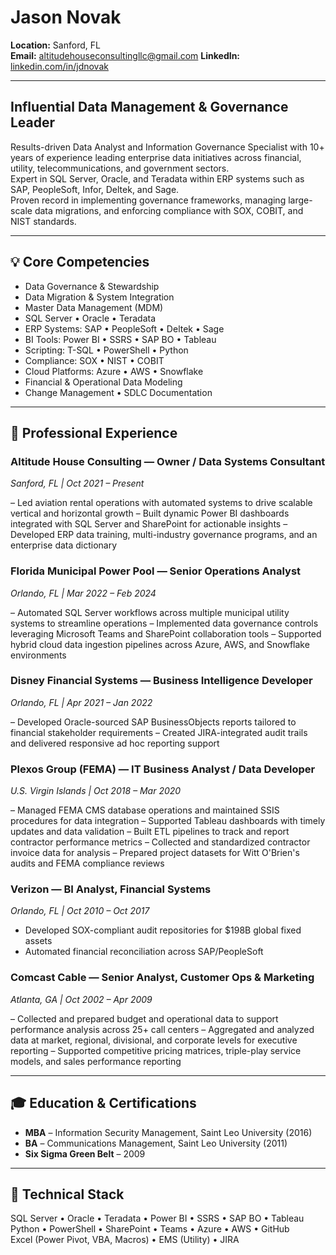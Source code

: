# Jason Novak

**Location:** Sanford, FL  
**Email:** altitudehouseconsultingllc@gmail.com
**LinkedIn:** [linkedin.com/in/jdnovak](https://linkedin.com/in/jdnovak)

---

## Influential Data Management & Governance Leader

Results-driven Data Analyst and Information Governance Specialist with 10+ years of experience leading enterprise data initiatives across financial, utility, telecommunications, and government sectors.  
Expert in SQL Server, Oracle, and Teradata within ERP systems such as SAP, PeopleSoft, Infor, Deltek, and Sage.  
Proven record in implementing governance frameworks, managing large-scale data migrations, and enforcing compliance with SOX, COBIT, and NIST standards.

---

## 💡 Core Competencies

- Data Governance & Stewardship  
- Data Migration & System Integration  
- Master Data Management (MDM)  
- SQL Server • Oracle • Teradata  
- ERP Systems: SAP • PeopleSoft • Deltek • Sage  
- BI Tools: Power BI • SSRS • SAP BO • Tableau  
- Scripting: T-SQL • PowerShell • Python  
- Compliance: SOX • NIST • COBIT  
- Cloud Platforms: Azure • AWS • Snowflake  
- Financial & Operational Data Modeling  
- Change Management • SDLC Documentation  

---

## 💼 Professional Experience

### Altitude House Consulting — Owner / Data Systems Consultant  
_Sanford, FL | Oct 2021 – Present_

– Led aviation rental operations with automated systems to drive scalable vertical and horizontal growth
– Built dynamic Power BI dashboards integrated with SQL Server and SharePoint for actionable insights
– Developed ERP data training, multi-industry governance programs, and an enterprise data dictionary

### Florida Municipal Power Pool — Senior Operations Analyst  
_Orlando, FL | Mar 2022 – Feb 2024_

– Automated SQL Server workflows across multiple municipal utility systems to streamline operations
– Implemented data governance controls leveraging Microsoft Teams and SharePoint collaboration tools
– Supported hybrid cloud data ingestion pipelines across Azure, AWS, and Snowflake environments

### Disney Financial Systems — Business Intelligence Developer  
_Orlando, FL | Apr 2021 – Jan 2022_

– Developed Oracle-sourced SAP BusinessObjects reports tailored to financial stakeholder requirements
– Created JIRA-integrated audit trails and delivered responsive ad hoc reporting support

### Plexos Group (FEMA) — IT Business Analyst / Data Developer  
_U.S. Virgin Islands | Oct 2018 – Mar 2020_

– Managed FEMA CMS database operations and maintained SSIS procedures for data integration
– Supported Tableau dashboards with timely updates and data validation
– Built ETL pipelines to track and report contractor performance metrics
– Collected and standardized contractor invoice data for analysis
– Prepared project datasets for Witt O'Brien's audits and FEMA compliance reviews

### Verizon — BI Analyst, Financial Systems  
_Orlando, FL | Oct 2010 – Oct 2017_

- Developed SOX-compliant audit repositories for $198B global fixed assets  
- Automated financial reconciliation across SAP/PeopleSoft  

### Comcast Cable — Senior Analyst, Customer Ops & Marketing  
_Atlanta, GA | Oct 2002 – Apr 2009_

– Collected and prepared budget and operational data to support performance analysis across 25+ call centers
– Aggregated and analyzed data at market, regional, divisional, and corporate levels for executive reporting
– Supported competitive pricing matrices, triple-play service models, and sales performance reporting

---

## 🎓 Education & Certifications

- **MBA** – Information Security Management, Saint Leo University (2016)  
- **BA** – Communications Management, Saint Leo University (2011)  
- **Six Sigma Green Belt** – 2009  

---

## 🔧 Technical Stack

SQL Server • Oracle • Teradata • Power BI • SSRS • SAP BO • Tableau  
Python • PowerShell • SharePoint • Teams • Azure • AWS • GitHub  
Excel (Power Pivot, VBA, Macros) • EMS (Utility) • JIRA  
